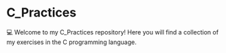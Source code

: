 # C_Practices

:computer: Welcome to my C_Practices repository! Here you will find a collection of my exercises in the C programming language.
